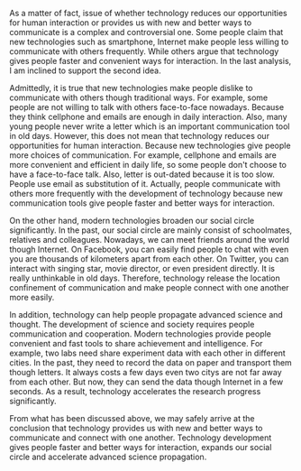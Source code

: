 As a matter of fact, issue of whether technology reduces our opportunities for human interaction or provides us with new and better ways to communicate is a complex and controversial one. Some people claim that new technologies such as smartphone, Internet make people less willing to communicate with others frequently. While others argue that technology gives people faster and convenient ways for interaction. In the last analysis, I am inclined to support the second idea.

Admittedly, it is true that new technologies make people dislike to communicate with others though traditional ways. For example, some people are not willing to talk with others face-to-face nowadays. Because they think cellphone and emails are enough in daily interaction. Also, many young people never write a letter which is an important communication tool in old days. However, this does not mean that technology reduces our opportunities for human interaction. Because new technologies give people more choices of communication. For example, cellphone and emails are more convenient and efficient in daily life, so some people don't choose to have a face-to-face talk. Also, letter is out-dated because it is too slow. People use email as substitution of it. Actually, people communicate with others more frequently with the development of technology because new communication tools give people faster and better ways for interaction.

On the other hand, modern technologies broaden our social circle significantly. In the past, our social circle are mainly consist of schoolmates, relatives and colleagues. Nowadays, we can meet friends around the world though Internet. On Facebook, you can easily find people to chat with even you are thousands of kilometers apart from each other. On Twitter, you can interact with singing star, movie director, or even president directly. It is really unthinkable in old days. Therefore, technology release the location confinement of communication and make people connect with one another more easily.

In addition, technology can help people propagate advanced science and thought. The development of science and society requires people communication and cooperation. Modern technologies provide people convenient and fast tools to share achievement and intelligence. For example, two labs need share experiment data with each other in different cities. In the past, they need to record the data on paper and transport them though letters. It always costs a few days even two citys are not far away from each other. But now, they can send the data though Internet in a few seconds. As a result, technology accelerates  the research progress significantly.

From what has been discussed above, we may safely arrive at the conclusion that technology provides us with new and better ways to communicate and connect with one another. Technology development gives people faster and better ways for interaction, expands our social circle and accelerate advanced science propagation.